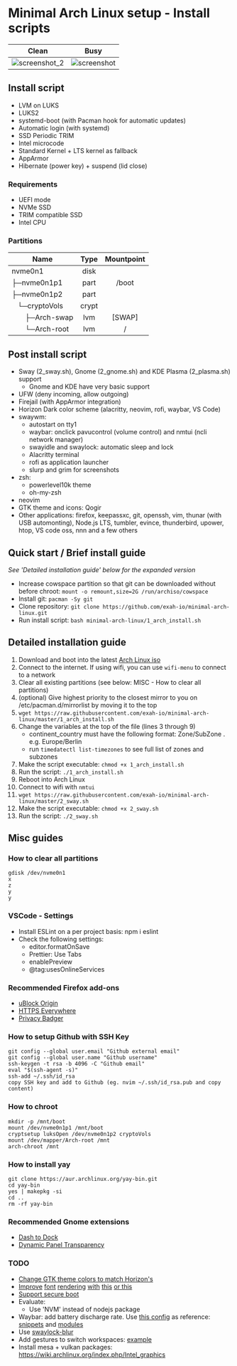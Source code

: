 # Minimal Arch Linux setup - Install scripts

|                                                 Clean                                                 |                                               Busy                                                |
| :---------------------------------------------------------------------------------------------------: | :-----------------------------------------------------------------------------------------------: |
| ![screenshot_2](https://raw.githubusercontent.com/exah-io/minimal-arch-linux/master/screenshot_2.png) | ![screenshot](https://raw.githubusercontent.com/exah-io/minimal-arch-linux/master/screenshot.png) |

## Install script

- LVM on LUKS
- LUKS2
- systemd-boot (with Pacman hook for automatic updates)
- Automatic login (with systemd)
- SSD Periodic TRIM
- Intel microcode
- Standard Kernel + LTS kernel as fallback
- AppArmor
- Hibernate (power key) + suspend (lid close)

### Requirements

- UEFI mode
- NVMe SSD
- TRIM compatible SSD
- Intel CPU

### Partitions

| Name                                                  | Type  | Mountpoint |
| ----------------------------------------------------- | :---: | :--------: |
| nvme0n1                                               | disk  |            |
| ├─nvme0n1p1                                           | part  |   /boot    |
| ├─nvme0n1p2                                           | part  |            |
| &nbsp;&nbsp;&nbsp;└─cryptoVols                        | crypt |            |
| &nbsp;&nbsp;&nbsp;&nbsp;&nbsp;&nbsp;&nbsp;├─Arch-swap |  lvm  |   [SWAP]   |
| &nbsp;&nbsp;&nbsp;&nbsp;&nbsp;&nbsp;&nbsp;└─Arch-root |  lvm  |     /      |

## Post install script

- Sway (2_sway.sh), Gnome (2_gnome.sh) and KDE Plasma (2_plasma.sh) support
  - Gnome and KDE have very basic support
- UFW (deny incoming, allow outgoing)
- Firejail (with AppArmor integration)
- Horizon Dark color scheme (alacritty, neovim, rofi, waybar, VS Code)
- swaywm:
  - autostart on tty1
  - waybar: onclick pavucontrol (volume control) and nmtui (ncli network manager)
  - swayidle and swaylock: automatic sleep and lock
  - Alacritty terminal
  - rofi as application launcher
  - slurp and grim for screenshots
- zsh:
  - powerlevel10k theme
  - oh-my-zsh
- neovim
- GTK theme and icons: Qogir
- Other applications: firefox, keepassxc, git, openssh, vim, thunar (with USB automonting), Node.js LTS, tumbler, evince, thunderbird, upower, htop, VS code oss, nnn and a few others

## Quick start / Brief install guide

_See 'Detailed installation guide' below for the expanded version_

- Increase cowspace partition so that git can be downloaded without before chroot: `mount -o remount,size=2G /run/archiso/cowspace`
- Install git: `pacman -Sy git`
- Clone repository: `git clone https://github.com/exah-io/minimal-arch-linux.git`
- Run install script: `bash minimal-arch-linux/1_arch_install.sh`

## Detailed installation guide

1. Download and boot into the latest [Arch Linux iso](https://www.archlinux.org/download/)
2. Connect to the internet. If using wifi, you can use `wifi-menu` to connect to a network
3. Clear all existing partitions (see below: MISC - How to clear all partitions)
4. (optional) Give highest priority to the closest mirror to you on /etc/pacman.d/mirrorlist by moving it to the top
5. `wget https://raw.githubusercontent.com/exah-io/minimal-arch-linux/master/1_arch_install.sh`
6. Change the variables at the top of the file (lines 3 through 9)
   - continent_country must have the following format: Zone/SubZone . e.g. Europe/Berlin
   - run `timedatectl list-timezones` to see full list of zones and subzones
7. Make the script executable: `chmod +x 1_arch_install.sh`
8. Run the script: `./1_arch_install.sh`
9. Reboot into Arch Linux
10. Connect to wifi with `nmtui`
11. `wget https://raw.githubusercontent.com/exah-io/minimal-arch-linux/master/2_sway.sh`
12. Make the script executable: `chmod +x 2_sway.sh`
13. Run the script: `./2_sway.sh`

## Misc guides

### How to clear all partitions

```
gdisk /dev/nvme0n1
x
z
y
y
```

### VSCode - Settings

- Install ESLint on a per project basis: npm i eslint
- Check the following settings:
  - editor.formatOnSave
  - Prettier: Use Tabs
  - enablePreview
  - @tag:usesOnlineServices

### Recommended Firefox add-ons

- [uBlock Origin](https://addons.mozilla.org/en-US/firefox/addon/ublock-origin/)
- [HTTPS Everywhere](https://addons.mozilla.org/en-US/firefox/addon/https-everywhere/)
- [Privacy Badger](https://addons.mozilla.org/en-US/firefox/addon/privacy-badger17/)

### How to setup Github with SSH Key

```
git config --global user.email "Github external email"
git config --global user.name "Github username"
ssh-keygen -t rsa -b 4096 -C "Github email"
eval "$(ssh-agent -s)"
ssh-add ~/.ssh/id_rsa
copy SSH key and add to Github (eg. nvim ~/.ssh/id_rsa.pub and copy content)
```

### How to chroot

```
mkdir -p /mnt/boot
mount /dev/nvme0n1p1 /mnt/boot
cryptsetup luksOpen /dev/nvme0n1p2 cryptoVols
mount /dev/mapper/Arch-root /mnt
arch-chroot /mnt
```

### How to install yay

```
git clone https://aur.archlinux.org/yay-bin.git
cd yay-bin
yes | makepkg -si
cd ..
rm -rf yay-bin
```

### Recommended Gnome extensions

- [Dash to Dock](https://extensions.gnome.org/extension/307/dash-to-dock/)
- [Dynamic Panel Transparency](https://extensions.gnome.org/extension/1011/dynamic-panel-transparency/)

### TODO

- [Change GTK theme colors to match Horizon's](https://www.reddit.com/r/unixporn/comments/4lp6fn/matching_gtk_theme_for_base16flat_theme/)
- [Improve](https://www.reddit.com/r/swaywm/comments/bkzeo7/font_rendering_really_bad_and_rough_in_gtk3/?ref=readnext) [font](https://www.reddit.com/r/archlinux/comments/5r5ep8/make_your_arch_fonts_beautiful_easily/) [rendering](https://aur-dev.archlinux.org/packages/fontconfig-enhanced-defaults/) [with](https://gist.github.com/cryzed/e002e7057435f02cc7894b9e748c5671) [this](https://wiki.archlinux.org/index.php/Font_configuration#Incorrect_hinting_in_GTK_applications) [or this](https://www.reddit.com/r/archlinux/comments/9ujhbc/how_to_get_windows_like_font_rendering/)
- [Support secure boot](https://wiki.archlinux.org/index.php/Secure_Boot)
- Evaluate:
  - Use 'NVM' instead of nodejs package
- Waybar: add battery discharge rate. Use [this config](https://gitlab.com/krathalan/waybar-modules/raw/3a652315f537ac957c37f08e55b5184da2b36cbd/mywaybar.jpg) as reference: [snippets](https://gitlab.com/snippets/1880686) and [modules](https://gitlab.com/krathalan/waybar-modules)
- Use [swaylock-blur](https://github.com/cjbassi/swaylock-blur)
- Add gestures to switch workspaces: [example](https://www.reddit.com/r/unixporn/comments/bd0l15/sway_real_world_student_workflow/ekv1ird?utm_source=share&utm_medium=web2x)
- Install mesa + vulkan packages: https://wiki.archlinux.org/index.php/Intel_graphics